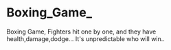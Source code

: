 # Boxing_Game_
Boxing Game, Fighters hit one by one, and they have health,damage,dodge... It's unpredictable who will win..
